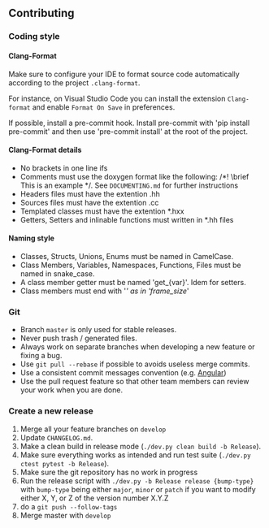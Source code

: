 ## Contributing

### Coding style

#### Clang-Format

Make sure to configure your IDE to format source code automatically according to the project `.clang-format`.

For instance, on Visual Studio Code you can install the extension `Clang-format` and enable `Format On Save` in preferences.

If possible, install a pre-commit hook. Install pre-commit with 'pip install pre-commit' and then use 'pre-commit install' at the root of the project.

#### Clang-Format details

* No brackets in one line ifs
* Comments must use the doxygen format like the following: /*! \brief This is an example */. See `DOCUMENTING.md` for further instructions
* Headers files must have the extention .hh
* Sources files must have the extention .cc
* Templated classes must have the extention *.hxx
* Getters, Setters and inlinable functions must written in *.hh files

#### Naming style

* Classes, Structs, Unions, Enums must be named in CamelCase.
* Class Members, Variables, Namespaces, Functions, Files must be named in snake_case.
* A class member getter must be named 'get_{var}'. Idem for setters.
* Class members must end with '_' as in 'frame_size_'

### Git

- Branch `master` is only used for stable releases.
- Never push trash / generated files.
- Always work on separate branches when developing a new feature or fixing a bug.
- Use `git pull --rebase` if possible to avoids useless merge commits.
- Use a consistent commit messages convention (e.g. [Angular](https://github.com/angular/angular/blob/master/CONTRIBUTING.md#commit))
- Use the pull request feature so that other team members can review your work when you are done.

### Create a new release

 1. Merge all your feature branches on `develop`
 3. Update `CHANGELOG.md`.
 4. Make a clean build in release mode (`./dev.py clean build -b Release`).
 5. Make sure everything works as intended and run test suite (`./dev.py ctest pytest -b Release`).
 6. Make sure the git repository has no work in progress
 7. Run the release script with `./dev.py -b Release release {bump-type}` with `bump-type` being either `major`, `minor` or `patch`
 if you want to modify either X, Y, or Z of the version number X.Y.Z
 8. do a `git push --follow-tags`
 9. Merge master with `develop`
